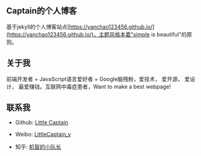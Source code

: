 ## Captain的个人博客

基于jekyll的个人博客站点[https://yanchao123456.github.io/](https://yanchao123456.github.io/)，主题风格本着"simple is beautiful"的原则。

## 关于我

前端开发者 + JavaScript语言爱好者 + Google脑残粉，爱技术， 爱开源， 爱设计， 最爱赚钱。互联网中毒症患者，Want to make a best  webpage!

## 联系我

* Github: [Little Captain](https://github.com/yanchao123456)

* Weibo: [LittleCaptain_y](http://weibo.com/LittleCaptain_y)

* 知乎: [机智的小队长](https://www.zhihu.com/people/yan-chao-1314/activities)
